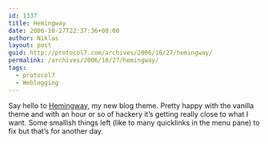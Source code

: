```yaml
---
id: 1337
title: Hemingway
date: 2006-10-27T22:37:36+00:00
author: Niklas
layout: post
guid: http://protocol7.com/archives/2006/10/27/hemingway/
permalink: /archives/2006/10/27/hemingway/
tags:
  - protocol7
  - Weblogging
---
```

<div class='microid-20b6198c61907df47eca2ebc84034db5836f1521'>
  <p>
    Say hello to <a href="http://warpspire.com/hemingway">Hemingway</a>, my new blog theme. Pretty happy with the vanilla theme and with an hour or so of hackery it&#8217;s getting really close to what I want. Some smallish things left (like to many&nbsp;quicklinks in the menu pane)&nbsp;to fix but that&#8217;s for another day.
  </p>
</div>